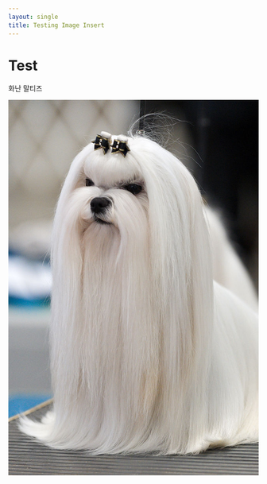 ```yaml
---
layout: single
title: Testing Image Insert
---
```








# Test

화난 말티즈



![640px-1AKC_Maltese_Dog_Show_2011](../images/2022-07-03-image-test/640px-1AKC_Maltese_Dog_Show_2011.jpg)